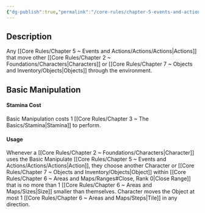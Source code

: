 ```yaml
---
{"dg-publish":true,"permalink":"/core-rules/chapter-5-events-and-actions/actions/manipulate/"}
---
```


## Description
Any [[Core Rules/Chapter 5 ~ Events and Actions/Actions/Actions\|Actions]] that move other [[Core Rules/Chapter 2 ~ Foundations/Characters\|Characters]] or [[Core Rules/Chapter 7 ~ Objects and Inventory/Objects\|Objects]] through the environment.
## Basic Manipulation
#### Stamina Cost
Basic Manipulation costs 1 [[Core Rules/Chapter 3 ~ The Basics/Stamina\|Stamina]] to perform.
#### Usage
Whenever a [[Core Rules/Chapter 2 ~ Foundations/Characters\|Character]] uses the Basic Manipulate [[Core Rules/Chapter 5 ~ Events and Actions/Actions/Actions\|Action]], they choose another Character or [[Core Rules/Chapter 7 ~ Objects and Inventory/Objects\|Object]] within [[Core Rules/Chapter 6 ~ Areas and Maps/Ranges#Close, Rank 0\|Close Range]] that is no more than 1 [[Core Rules/Chapter 6 ~ Areas and Maps/Sizes\|Size]] smaller than themselves. Character moves the Object at most 1 [[Core Rules/Chapter 6 ~ Areas and Maps/Steps\|Tile]] in any direction.
